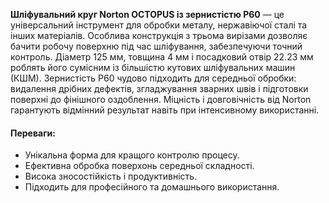 **Шліфувальний круг Norton OCTOPUS із зернистістю P60** — це універсальний інструмент для обробки металу, нержавіючої сталі та інших матеріалів. Особлива конструкція з трьома вирізами дозволяє бачити робочу поверхню під час шліфування, забезпечуючи точний контроль. Діаметр 125 мм, товщина 4 мм і посадковий отвір 22.23 мм роблять його сумісним із більшістю кутових шліфувальних машин (КШМ). Зернистість P60 чудово підходить для середньої обробки: видалення дрібних дефектів, згладжування зварних швів і підготовки поверхні до фінішного оздоблення. Міцність і довговічність від Norton гарантують відмінний результат навіть при інтенсивному використанні.

#### Переваги:

- Унікальна форма для кращого контролю процесу.
- Ефективна обробка поверхонь середньої складності.
- Висока зносостійкість і продуктивність.
- Підходить для професійного та домашнього використання.

